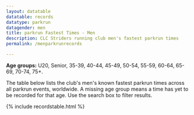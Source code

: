 ```yaml
---
layout: datatable
datatable: records
datatype: parkrun
datagender: men
title: parkrun Fastest Times - Men
description: CLC Striders running club men's fastest parkrun times
permalink: /menparkrunrecords

---
```


**Age groups:** U20, Senior, 35-39, 40-44, 45-49, 50-54, 55-59, 60-64, 65-69, 70-74, 75+.

The table below lists the club's men's known fastest parkrun times across all parkrun events, worldwide. A missing age group means a time has yet to be recorded for that age. Use the search box to filter results.

{% include recordstable.html %}
